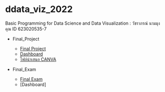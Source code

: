 # ddata_viz_2022
Basic Programming for Data Science and Data Visualization : วัชราภรณ์ นามมุงคุณ ID 623020535-7

* Final_Project
  * [Final Project](https://github.com/pondbaahh/data_viz_2022/blob/main/Final_Project.ipynb)
  * [Dashboard](https://datastudio.google.com/reporting/9afd59d0-81e6-4fc6-a25a-c69f68e8c94b/page/35poC?fbclid=IwAR34BBT_ivJyGuPE0sbbgjspvoVI9DhIsFBGeSHqCYttJ5j99S4LzuRhwMY)
  * [ไฟล์นำเสนอ CANVA ](https://www.canva.com/design/DAE73-CJuZs/CTDT_3NVOHt1U_FWfSOWnQ/edit?utm_content=DAE73-CJuZs&utm_campaign=designshare&utm_medium=link2&utm_source=sharebutton&fbclid=IwAR3MU49dORe5W-1mTIg7iRLpLvdEbXO9E1SY8mdltCwp5dxb05K_w2pm3bo)


* Final_Exam 
  * [Final Exam](https://github.com/pondbaahh/data_viz_2022/blob/main/Final_Exam.ipynb)
  * [Dashboard]
